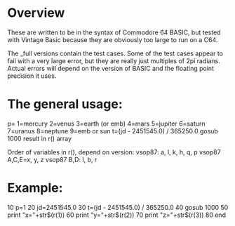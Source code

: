 # Overview
These are written to be in the syntax of Commodore 64 BASIC, but tested with Vintage Basic because they
are obviously too large to run on a C64.

The _full versions contain the test cases.  Some of the test cases appear to fail with a very large
error, but they are really just multiples of 2pi radians.  Actual errors will depend on the version
of BASIC and the floating point precision it uses.

# The general usage:
p=<planet> 1=mercury 2=venus 3=earth (or emb) 4=mars 5=jupiter 6=saturn 7=uranus 8=neptune 9=emb or sun
t=(jd - 2451545.0) / 365250.0
gosub 1000
result in r() array

Order of variables in r(), depend on version:
vsop87: a, l, k, h, q, p
vsop87 A,C,E=x, y, z
vsop87 B,D: l, b, r

# Example:
10 p=1
20 jd=2451545.0
30 t=(jd - 2451545.0) / 365250.0
40 gosub 1000
50 print "x="+str$(r(1))
60 print "y="+str$(r(2))
70 print "z="+str$(r(3))
80 end

